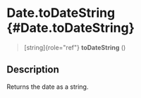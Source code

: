 Date.toDateString {#Date.toDateString}
=================

> [string]{role="ref"} **toDateString** ()

Description
-----------

Returns the date as a string.
